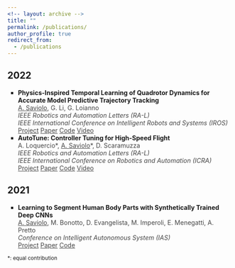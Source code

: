 ```yaml
---
<!-- layout: archive -->
title: ""
permalink: /publications/
author_profile: true
redirect_from:
  - /publications
---
```


<head>
<style>
p.publications {
  text-align: justify;
}
div.title {
  text-align: left;
  font-weight: bold;
}
div.description {
  text-align: left;
  opacity: 0.8;
}
</style>
</head>

## 2022

<ul style="list-style-type:square">

<!--
  <li>
  <div class="title">Active Learning of Quadrotor Discrete Dynamics for Uncertainty-Aware Model Predictive Control</div>
  <div class="description"><u>A. Saviolo</u>, J. Frey, A. Rathod, M. Diehl, G. Loianno</div>
  <div class="description"><i>Conference on Robot Learning (CoRL)</i> (submitted)</div>
  <div class="description"><a href="https://alessandrosaviolo.github.io/ActiveLearningDynamics/">Project Page</a></div>
  </li>
-->

<li>
<div class="title">Physics-Inspired Temporal Learning of Quadrotor Dynamics for Accurate Model Predictive Trajectory Tracking</div>
<div class="description"><u>A. Saviolo</u>, G. Li, G. Loianno</div>
<div class="description"><i>IEEE Robotics and Automation Letters (RA-L)</i></div>
<div class="description"><i>IEEE International Conference on Intelligent Robots and Systems (IROS)</i></div>
<div class="description">
  <a href="https://alessandrosaviolo.github.io/PI-TCN/">Project</a>
  <a href="https://arxiv.org/abs/2206.03305">Paper</a> 
  <a href="https://github.com/arplaboratory/PI-TCN">Code</a> 
  <a href="https://youtu.be/dsOtKfuRjEk">Video</a>
</div>
</li>
  
<li>
<div class="title">AutoTune: Controller Tuning for High-Speed Flight</div>
<div class="description">A. Loquercio*, <u>A. Saviolo</u>*, D. Scaramuzza</div>
<div class="description"><i>IEEE Robotics and Automation Letters (RA-L)</i></div>
<div class="description"><i>IEEE International Conference on Robotics and Automation (ICRA)</i></div>
<div class="description">
  <a href="https://alessandrosaviolo.github.io/Autotune/">Project</a>
  <a href="https://ieeexplore.ieee.org/document/9696365?source=authoralert">Paper</a> 
  <a href="https://github.com/uzh-rpg/mh_autotune">Code</a> 
  <a href="https://www.youtube.com/watch?v=m2q_y7C01So&ab_channel=UZHRoboticsandPerceptionGroup">Video</a>
</div>
</li>
  
</ul>

## 2021

<ul style="list-style-type:square">

<li>
<div class="title">Learning to Segment Human Body Parts with Synthetically Trained Deep CNNs</div>
<div class="description"><u>A. Saviolo</u>, M. Bonotto, D. Evangelista, M. Imperoli, E. Menegatti, A. Pretto</div>
<div class="description"><i>Conference on Intelligent Autonomous System (IAS)</i></div>
<div class="description">
  <a href="https://alessandrosaviolo.github.io/HumanBodySegmentation/">Project</a>
  <a href="https://arxiv.org/abs/2102.01460">Paper</a> 
  <a href="https://github.com/AlessandroSaviolo/HBPSegmentation">Code</a>
</div>
</li>

</ul>

<p><small>*: equal contribution</small></p>
